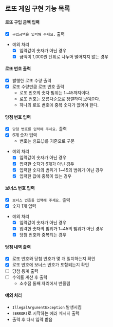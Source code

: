 ## 로또 게임 구현 기능 목록

#### 로또 구입 금액 입력
- [x] `구입금액을 입력해 주세요.` 출력
- 예외 처리
  - [x] 입력값이 숫자가 아닌 경우
  - [x] 금액이 1,000원 단위로 나누어 떨어지지 않는 경우

#### 로또 번호 출력
- [x] 발행한 로또 수량 출력
- [x] 로또 수량만큼 로또 번호 출력
  - 로또 번호의 숫자 범위는 1~45까지이다.
  - 로또 번호는 오름차순으로 정렬하여 보여준다.
  - 하나의 로또 번호에 중복 숫자가 없어야 한다.

#### 당첨 번호 입력
- [x] `당첨 번호를 입력해 주세요.` 출력
- [x] 6개 숫자 입력
  - 번호는 쉼표(,)를 기준으로 구분
- 예외 처리
  - [x] 입력값이 숫자가 아닌 경우
  - [x] 입력한 숫자가 6개가 아닌 경우
  - [x] 입력한 숫자의 범위가 1~45의 범위가 아닌 경우
  - [x] 입력한 값에 중복이 있는 경우

#### 보너스 번호 입력
- [x] `보너스 번호를 입력해 주세요.` 출력
- [x] 숫자 1개 입력
- 예외 처리
  - [x] 입력값이 숫자가 아닌 경우
  - [x] 입력한 숫자의 범위가 1~45의 범위가 아닌 경우
  - [x] 당첨 번호와 중복되는 경우

#### 당첨 내역 출력
- [x] 로또 번호와 당첨 번호가 몇 개 일치하는지 확인
- [x] 로또 번호에 보너스 번호가 포함되는지 확인
- [ ] 당첨 통계 출력
- [ ] 수익률 계산 후 출력
  - 소수점 둘째 자리에서 반올림

#### 예외 처리
- `IllegalArgumentException` 발생시킴
- `[ERROR]`로 시작하는 에러 메시지 출력
- 출력 후 다시 입력 받음